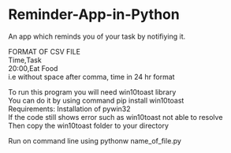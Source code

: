# Reminder-App-in-Python
An app which reminds you of your task by notifiying it. 

FORMAT OF CSV FILE  
Time,Task  
20:00,Eat Food  
i.e without space after comma, time in 24 hr format  

To run this program you will need win10toast library   
You can do it by using command pip install win10toast   
Requirements: Installation of pywin32  
If the code still shows error such as win10toast not able to resolve  
Then copy the win10toast folder to your directory  

Run on command line using pythonw name_of_file.py
